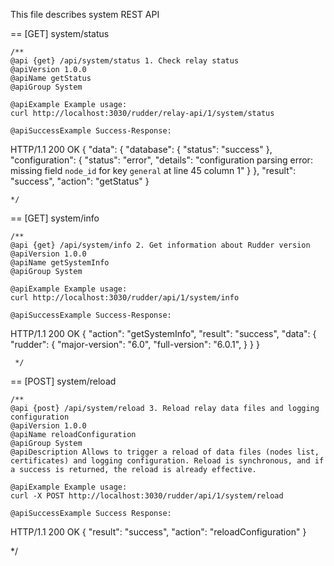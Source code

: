 This file describes system REST API 

== [GET] system/status

    /**
    @api {get} /api/system/status 1. Check relay status
    @apiVersion 1.0.0
    @apiName getStatus
    @apiGroup System

    @apiExample Example usage:
    curl http://localhost:3030/rudder/relay-api/1/system/status

    @apiSuccessExample Success-Response:
HTTP/1.1 200 OK
{
  "data": {
    "database": {
      "status": "success"
    },
    "configuration": {
      "status": "error",
      "details": "configuration parsing error: missing field `node_id` for key `general` at line 45 column 1"
    }
  },
  "result": "success",
  "action": "getStatus"
}

    */

== [GET] system/info

    /**
    @api {get} /api/system/info 2. Get information about Rudder version
    @apiVersion 1.0.0
    @apiName getSystemInfo
    @apiGroup System

    @apiExample Example usage:
    curl http://localhost:3030/rudder/api/1/system/info

    @apiSuccessExample Success-Response:
HTTP/1.1 200 OK
{
  "action": "getSystemInfo",
  "result": "success",
  "data": {
    "rudder": {
      "major-version": "6.0",
      "full-version": "6.0.1",
    }
  }
}

     */

== [POST] system/reload

    /**
    @api {post} /api/system/reload 3. Reload relay data files and logging configuration
    @apiVersion 1.0.0
    @apiName reloadConfiguration
    @apiGroup System
    @apiDescription Allows to trigger a reload of data files (nodes list, certificates) and logging configuration. Reload is synchronous, and if a success is returned, the reload is already effective.

    @apiExample Example usage:
    curl -X POST http://localhost:3030/rudder/api/1/system/reload

    @apiSuccessExample Success Response:
HTTP/1.1 200 OK
{
  "result": "success",
  "action": "reloadConfiguration"
}

*/
